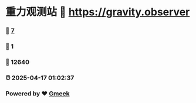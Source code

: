 # 重力观测站 :link: https://gravity.observer 
### :page_facing_up: [7](https://gravity.observer/tag.html) 
### :speech_balloon: 1 
### :hibiscus: 12640 
### :alarm_clock: 2025-04-17 01:02:37 
### Powered by :heart: [Gmeek](https://github.com/Meekdai/Gmeek)
